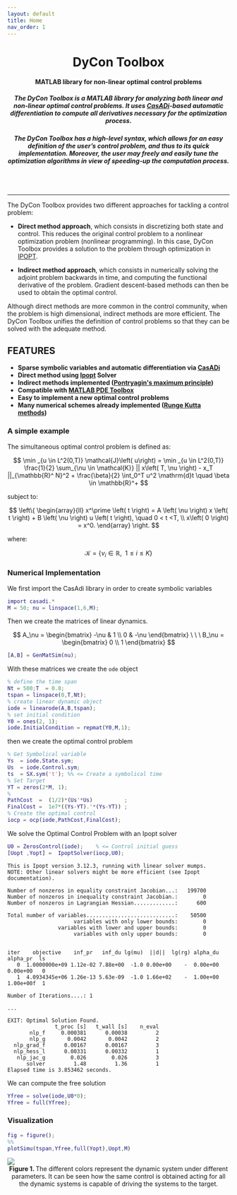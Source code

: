 ```yaml
---
layout: default
title: Home
nav_order: 1
---
```

<center>
<h1 class="main-title"><b>DyCon Toolbox</b></h1>
<h4> <b>MATLAB library for non-linear optimal control problems</b></h4>

<h5>The DyCon Toolbox is a MATLAB library for analyzing both linear and non-linear optimal control problems. It uses <a href="https://web.casadi.org/">CasADi</a>-based automatic differentiation to compute all derivatives necessary for the optimization process.</h5>

<h5>The DyCon Toolbox has a high-level syntax, which allows for an easy definition of the user’s control problem, and thus to its quick implementation. Moreover, the user may freely and easily tune the optimization algorithms in view of speeding-up the computation process.
</h5>
<div>
   <a href="https://www.facebook.com/deustoCCM/" class="fa fa-facebook-square" style="padding: 10px;font-size: 25px; color: #777;" width="100%"></a>
   <a href="https://twitter.com/deustoccm" class="fa fa-twitter"         style="padding: 10px;font-size: 25px; color: #777"  width="100%"></a>
   <a href="https://www.linkedin.com/showcase/deustoccm/" class="fa fa-linkedin-square" style="padding: 10px;font-size: 25px; color: #777"  width="100%"></a>
   <a href="https://deustotech.github.io/DyCon-Blog/" class="fa fa-window-maximize" style="padding: 10px;font-size: 25px; color: #777"  width="100%"></a>
   <a href="https://github.com/DeustoTech" class="fa fa-github" style="padding: 10px;font-size: 25px; color: #777"  width="100%"></a>
</div>
</center>
<hr>

The DyCon Toolbox provides two different approaches for tackling a control problem:

- **Direct method approach**, which consists in discretizing both state and control. This reduces the original control problem to a nonlinear optimization problem (nonlinear programming). In this case, DyCon Toolbox provides a solution to the problem through optimization in <a href="https://coin-or.github.io/Ipopt/">IPOPT</a>.

- **Indirect method approach**, which consists in numerically solving the adjoint problem backwards in time, and computing the functional derivative of the problem. Gradient descent-based methods can then be used to obtain the optimal control.

Although direct methods are more common in the control community, when the problem is high dimensional, indirect methods are more efficient. The DyCon Toolbox unifies the definition of control problems so that they can be solved with the adequate method.

<h2><b>FEATURES</b></h2>

- **Sparse symbolic variables and automatic differentiation via <a href="https://web.casadi.org/">CasADi</a>**
- **Direct method using <a href="https://coin-or.github.io/Ipopt/">Ipopt</a> Solver**
- **Indirect methods implemented (<a href="https://en.wikipedia.org/wiki/Pontryagin%27s_maximum_principle">Pontryagin's maximum principle</a>)**
- **Compatible with <a href="https://es.mathworks.com/products/pde.html">MATLAB PDE Toolbox</a>**
- **Easy to implement a new optimal control problems**
- **Many numerical schemes already implemented (<a href="https://en.wikipedia.org/wiki/List_of_Runge%E2%80%93Kutta_methods">Runge Kutta methods</a>)**

### A simple example

The simultaneous optimal control problem is defined as:

$$
\min _{u \in L^2(0,T)} \mathcal{J}\left( u\right) = 
\min _{u \in L^2(0,T)} \frac{1}{2}  \sum_{\nu \in \mathcal{K}}  || x\left( T, \nu \right) - x_T ||_{\mathbb{R}^ N}^2  + 
\frac{\beta}{2} \int_0^T u^2 \mathrm{d}t \quad \beta \in \mathbb{R}^+
$$

subject to:

$$
\left\{
\begin{array}{ll}
x^\prime \left( t \right) = A \left( \nu \right) x \left( t \right) + B \left( \nu \right) u \left( t \right), \quad 0 < t <T, \\
x\left( 0 \right) = x^0.
\end{array}
\right.
$$

where:

$$
\mathcal{K}= \left\{ \nu_i \in \mathbb{R}, \enspace 1\leq i \leq K \right\}
$$

### Numerical Implementation

We first import the CasAdi library in order to create symbolic variables

```matlab
import casadi.*
M = 50; nu = linspace(1,6,M);
```
Then we create the matrices of linear dynamics.

$$
A_\nu = \begin{bmatrix}
  -\nu & 1 \\
  0    & -\nu
\end{bmatrix} \ \ \ 
B_\nu = \begin{bmatrix}
0 \\
1 
\end{bmatrix}
$$

```matlab
[A,B] = GenMatSim(nu);
```

With these matrices we create the `ode` object

```matlab
% define the time span
Nt = 500;T  = 0.8;
tspan = linspace(0,T,Nt);
% create linear dynamic object
iode = linearode(A,B,tspan);
% set initial condition
Y0 = ones(2, 1);
iode.InitialCondition = repmat(Y0,M,1);
```

then we create the optimal control problem

```matlab
% Get Symbolical variable
Ys  = iode.State.sym;
Us  = iode.Control.sym;
ts  = SX.sym('t'); %% <= Create a symbolical time
% Set Target
YT = zeros(2*M, 1);
%
PathCost  =  (1/2)*(Us'*Us)          ;
FinalCost =  1e7*((Ys-YT).'*(Ys-YT)) ;
% Create the optimal control
iocp = ocp(iode,PathCost,FinalCost);
```

We solve the Optimal Control Problem with an Ipopt solver

```matlab
U0 = ZerosControl(iode);    % <= Control initial guess
[Uopt ,Yopt] =  IpoptSolver(iocp,U0);
```

```
This is Ipopt version 3.12.3, running with linear solver mumps.
NOTE: Other linear solvers might be more efficient (see Ipopt documentation).

Number of nonzeros in equality constraint Jacobian...:   199700
Number of nonzeros in inequality constraint Jacobian.:        0
Number of nonzeros in Lagrangian Hessian.............:      600

Total number of variables............................:    50500
                     variables with only lower bounds:        0
                variables with lower and upper bounds:        0
                     variables with only upper bounds:        0


iter    objective    inf_pr   inf_du lg(mu)  ||d||  lg(rg) alpha_du alpha_pr  ls
   0  1.0000000e+09 1.12e-02 7.88e+00  -1.0 0.00e+00    -  0.00e+00 0.00e+00   0
   1  4.0934345e+06 1.26e-13 5.63e-09  -1.0 1.66e+02    -  1.00e+00 1.00e+00f  1

Number of Iterations....: 1

...

EXIT: Optimal Solution Found.
               t_proc [s]   t_wall [s]    n_eval
       nlp_f     0.000381      0.00038         2
       nlp_g       0.0042       0.0042         2
  nlp_grad_f      0.00167      0.00167         3
  nlp_hess_l      0.00331      0.00332         1
   nlp_jac_g        0.026        0.026         3
      solver         1.48         1.36         1
Elapsed time is 3.853462 seconds.

```

We can compute the free solution
```matlab
Yfree = solve(iode,U0*0);
Yfree = full(Yfree);
```

### Visualization

```matlab
fig = figure();
%%
plotSimu(tspan,Yfree,full(Yopt),Uopt,M)
```


<img src="https://deustotech.github.io//DyCon-Blog/assets/imgs/WP01/P0009/copiaRM_01.png">
<center><b>Figure 1. </b>The different colors represent the dynamic system under different parameters. It can be seen how the same control is obtained acting for all the dynamic systems is capable of driving the systems to the target.</center>